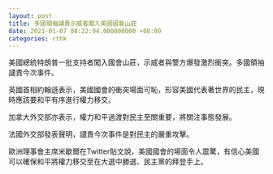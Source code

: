 ```yaml
---
layout: post
title: 多國領袖譴責示威者闖入美國國會山莊
date: 2021-01-07 08:22:04.000000000 +08:00
categories: rthk
---
```


美國總統特朗普一批支持者闖入國會山莊，示威者與警方爆發激烈衝突。多國領袖譴責今次事件。

英國首相約翰遜表示，美國國會的衝突場面可恥，形容美國代表著世界的民主，現時應該要和平有序進行權力移交。

加拿大外交部亦表示，權力和平過渡對民主至關重要，將關注事態發展。

法國外交部發表聲明，譴責今次事件是對民主的嚴重攻擊。

歐洲理事會主席米歇爾在Twitter貼文說，美國國會的場面令人震驚，有信心美國可以確保和平將權力移交至在大選中勝選、民主黨的拜登手上。
